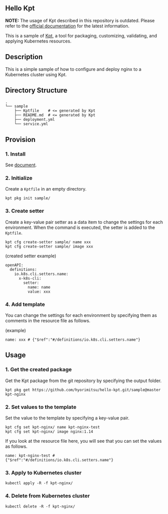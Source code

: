 Hello Kpt
---

**NOTE:** The usage of Kpt described in this repository is outdated. Please refer to the [official documentation](https://kpt.dev/) for the latest information.

This is a sample of [Kpt](https://googlecontainertools.github.io/kpt/), a tool for packaging, customizing, validating, and applying Kubernetes resources.

## Description

This is a simple sample of how to configure and deploy nginx to a Kubernetes cluster using Kpt.

## Directory Structure

```
.
└── sample
    ├── Kptfile    # <= generated by Kpt
    ├── README.md  # <= generated by Kpt
    ├── deployment.yml
    └── service.yml
```

## Provision

### 1. Install

See [document](https://kpt.dev/installation/).

### 2. Initialize

Create a `Kptfile` in an empty directory.

```shell
kpt pkg init sample/
```

### 3. Create setter

Create a key-value pair setter as a data item to change the settings for each environment.
When the command is executed, the setter is added to the `Kptfile`.

```shell
kpt cfg create-setter sample/ name xxx
kpt cfg create-setter sample/ image xxx
```

(created setter example)
```
openAPI:
  definitions:
    io.k8s.cli.setters.name:
      x-k8s-cli:
        setter:
          name: name
          value: xxx
```

### 4. Add template

You can change the settings for each environment by specifying them as comments in the resource file as follows.

(example)
```
name: xxx # {"$ref":"#/definitions/io.k8s.cli.setters.name"}
```

## Usage

### 1. Get the created package

Get the Kpt package from the git repository by specifying the output folder.

```shell
kpt pkg get https://github.com/hyorimitsu/hello-kpt.git/sample@master kpt-nginx
```

### 2. Set values to the template

Set the value to the template by specifying a key-value pair.

```shell
kpt cfg set kpt-nginx/ name kpt-nginx-test
kpt cfg set kpt-nginx/ image nginx:1.14
```

If you look at the resource file here, you will see that you can set the values as follows.

```
name: kpt-nginx-test # {"$ref":"#/definitions/io.k8s.cli.setters.name"}
```

### 3. Apply to Kubernetes cluster
```shell
kubectl apply -R -f kpt-nginx/
```

### 4. Delete from Kubernetes cluster
```shell
kubectl delete -R -f kpt-nginx/
```
